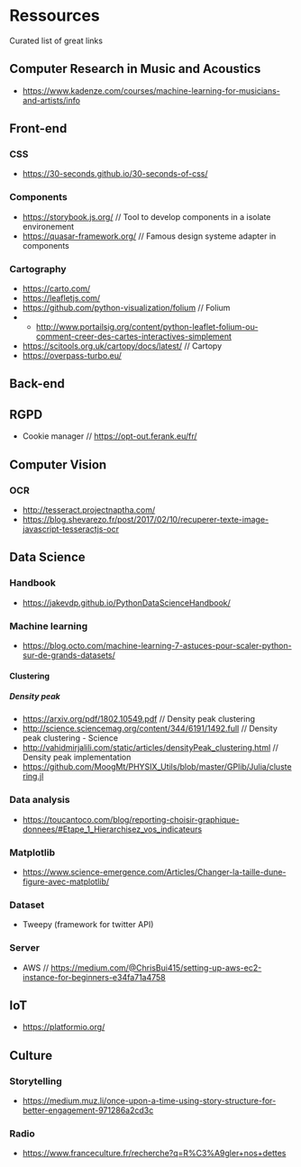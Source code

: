 # Ressources

Curated list of great links

## Computer Research in Music and Acoustics
- https://www.kadenze.com/courses/machine-learning-for-musicians-and-artists/info


## Front-end

### CSS

- https://30-seconds.github.io/30-seconds-of-css/

### Components

- https://storybook.js.org/   // Tool to develop components in a isolate environement
- https://quasar-framework.org/ // Famous design systeme adapter in components

### Cartography

- https://carto.com/
- https://leafletjs.com/
- https://github.com/python-visualization/folium // Folium
- - http://www.portailsig.org/content/python-leaflet-folium-ou-comment-creer-des-cartes-interactives-simplement 
- https://scitools.org.uk/cartopy/docs/latest/ // Cartopy
- https://overpass-turbo.eu/ 

## Back-end

## RGPD
- Cookie manager // https://opt-out.ferank.eu/fr/

## Computer Vision

### OCR

- http://tesseract.projectnaptha.com/
- https://blog.shevarezo.fr/post/2017/02/10/recuperer-texte-image-javascript-tesseractjs-ocr

## Data Science

### Handbook
- https://jakevdp.github.io/PythonDataScienceHandbook/

### Machine learning
- https://blog.octo.com/machine-learning-7-astuces-pour-scaler-python-sur-de-grands-datasets/

#### Clustering
##### Density peak
- https://arxiv.org/pdf/1802.10549.pdf // Density peak clustering 
- http://science.sciencemag.org/content/344/6191/1492.full // Density peak clustering - Science
- http://vahidmirjalili.com/static/articles/densityPeak_clustering.html // Density peak implementation
- https://github.com/MoogMt/PHYSIX_Utils/blob/master/GPlib/Julia/clustering.jl

### Data analysis
- https://toucantoco.com/blog/reporting-choisir-graphique-donnees/#Etape_1_Hierarchisez_vos_indicateurs

### Matplotlib
- https://www.science-emergence.com/Articles/Changer-la-taille-dune-figure-avec-matplotlib/

### Dataset
- Tweepy (framework for twitter API)

### Server
- AWS // https://medium.com/@ChrisBui415/setting-up-aws-ec2-instance-for-beginners-e34fa71a4758

## IoT
- https://platformio.org/

## Culture

### Storytelling
- https://medium.muz.li/once-upon-a-time-using-story-structure-for-better-engagement-971286a2cd3c

### Radio
- https://www.franceculture.fr/recherche?q=R%C3%A9gler+nos+dettes
